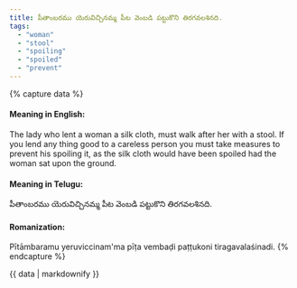 ```yaml
---
title: పీతాంబరము యెరువిచ్చినమ్మ పీట వెంబడి పట్టుకొని తిరగవలశినది.
tags:
  - "woman"
  - "stool"
  - "spoiling"
  - "spoiled"
  - "prevent"
---
```


{% capture data %}
#### Meaning in English:
The lady who lent a woman a silk cloth, must walk after her with a stool.
If you lend any thing good to a careless person you must take measures to prevent his spoiling it, as the silk cloth would have been spoiled had the woman sat upon the ground.

#### Meaning in Telugu:
పీతాంబరము యెరువిచ్చినమ్మ పీట వెంబడి పట్టుకొని తిరగవలశినది.

#### Romanization:
Pītāmbaramu yeruviccinam'ma pīṭa vembaḍi paṭṭukoni tiragavalaśinadi.
{% endcapture %}

{{ data | markdownify }}

